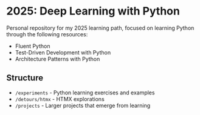 # 2025: Deep Learning with Python

Personal repository for my 2025 learning path, focused on learning Python through the following resources:

- Fluent Python
- Test-Driven Development with Python
- Architecture Patterns with Python

## Structure
- `/experiments` - Python learning exercises and examples
- `/detours/htmx` - HTMX explorations
- `/projects` - Larger projects that emerge from learning
